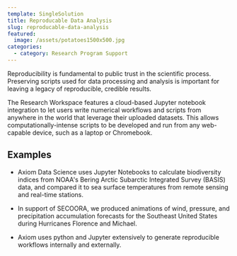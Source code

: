 ```yaml
---
template: SingleSolution
title: Reproducable Data Analysis
slug: reproducable-data-analysis
featured:
  image: /assets/potatoes1500x500.jpg
categories:
  - category: Research Program Support
---
```

Reproducibility is fundamental to public trust in the scientific process. Preserving scripts used for data processing and analysis is important for leaving a legacy of reproducible, credible results. 

The Research Workspace features a cloud-based Jupyter notebook integration to let users write numerical workflows and scripts from anywhere in the world that leverage their uploaded datasets. This allows computationally-intense scripts to be developed and run from any web-capable device, such as a laptop or Chromebook.

## Examples

* Axiom Data Science uses Jupyter Notebooks to calculate biodiversity indices from NOAA's Bering Arctic Subarctic Integrated Survey (BASIS) data, and compared it to sea surface temperatures from remote sensing and real-time stations.

* In support of SECOORA, we produced animations of wind, pressure, and precipitation accumulation forecasts for the Southeast United States during Hurricanes Florence and Michael.

* Axiom uses python and Jupyter extensively to generate reproducible workflows internally and externally.
